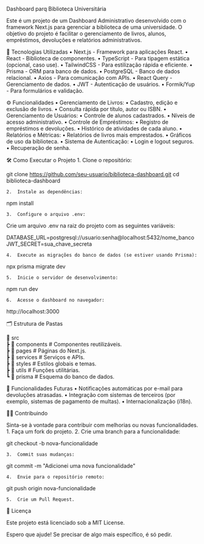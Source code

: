 Dashboard parq Biblioteca Universitária

Este é um projeto de um Dashboard Administrativo desenvolvido com o framework Next.js para gerenciar a biblioteca de uma universidade. O objetivo do projeto é facilitar o gerenciamento de livros, alunos, empréstimos, devoluções e relatórios administrativos.

🚀 Tecnologias Utilizadas
	•	Next.js - Framework para aplicações React.
	•	React - Biblioteca de componentes.
	•	TypeScript - Para tipagem estática (opcional, caso use).
	•	TailwindCSS - Para estilização rápida e eficiente.
	•	Prisma - ORM para banco de dados.
	•	PostgreSQL - Banco de dados relacional.
	•	Axios - Para comunicação com APIs.
	•	React Query - Gerenciamento de dados.
	•	JWT - Autenticação de usuários.
	•	Formik/Yup - Para formulários e validação.

⚙️ Funcionalidades
	•	Gerenciamento de Livros:
	•	Cadastro, edição e exclusão de livros.
	•	Consulta rápida por título, autor ou ISBN.
	•	Gerenciamento de Usuários:
	•	Controle de alunos cadastrados.
	•	Níveis de acesso administrativo.
	•	Controle de Empréstimos:
	•	Registro de empréstimos e devoluções.
	•	Histórico de atividades de cada aluno.
	•	Relatórios e Métricas:
	•	Relatórios de livros mais emprestados.
	•	Gráficos de uso da biblioteca.
	•	Sistema de Autenticação:
	•	Login e logout seguros.
	•	Recuperação de senha.

🛠️ Como Executar o Projeto
	1.	Clone o repositório:

git clone https://github.com/seu-usuario/biblioteca-dashboard.git
cd biblioteca-dashboard


	2.	Instale as dependências:

npm install


	3.	Configure o arquivo .env:
Crie um arquivo .env na raiz do projeto com as seguintes variáveis:

DATABASE_URL=postgresql://usuario:senha@localhost:5432/nome_banco
JWT_SECRET=sua_chave_secreta


	4.	Execute as migrações do banco de dados (se estiver usando Prisma):

npx prisma migrate dev


	5.	Inicie o servidor de desenvolvimento:

npm run dev


	6.	Acesse o dashboard no navegador:
http://localhost:3000

🗂️ Estrutura de Pastas

📂 src  
 ┣ 📂 components      # Componentes reutilizáveis.  
 ┣ 📂 pages           # Páginas do Next.js.  
 ┣ 📂 services        # Serviços e APIs.  
 ┣ 📂 styles          # Estilos globais e temas.  
 ┣ 📂 utils           # Funções utilitárias.  
 ┗ 📂 prisma          # Esquema do banco de dados.  

🔮 Funcionalidades Futuras
	•	Notificações automáticas por e-mail para devoluções atrasadas.
	•	Integração com sistemas de terceiros (por exemplo, sistemas de pagamento de multas).
	•	Internacionalização (i18n).

👩‍💻 Contribuindo

Sinta-se à vontade para contribuir com melhorias ou novas funcionalidades.
	1.	Faça um fork do projeto.
	2.	Crie uma branch para a funcionalidade:

git checkout -b nova-funcionalidade


	3.	Commit suas mudanças:

git commit -m "Adicionei uma nova funcionalidade"


	4.	Envie para o repositório remoto:

git push origin nova-funcionalidade


	5.	Crie um Pull Request.

📄 Licença

Este projeto está licenciado sob a MIT License.

Espero que ajude! Se precisar de algo mais específico, é só pedir.